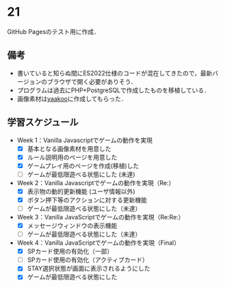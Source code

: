 # 21

GitHub Pagesのテスト用に作成．

## 備考
- 書いていると知らぬ間にES2022仕様のコードが混在してきたので，最新バージョンのブラウザで開く必要がありそう．
- プログラムは過去にPHP+PostgreSQLで作成したものを移植している．
- 画像素材は[yaakoo](https://github.com/yaakoo)に作成してもらった．

## 学習スケジュール
- Week 1：Vanilla Javascriptでゲームの動作を実現
  - [x] 基本となる画像素材を用意した
  - [x] ルール説明用のページを用意した
  - [x] ゲームプレイ用のページを作成(移植)した
  - [ ] ゲームが最低限遊べる状態にした (未達)

- Week 2：Vanilla Javascriptでゲームの動作を実現（Re:）
  - [x] 表示物の動的更新機能 (ユーザ情報以外)
  - [x] ボタン押下等のアクションに対する更新機能
  - [ ] ゲームが最低限遊べる状態にした（未達）

- Week 3：Vanilla JavaScriptでゲームの動作を実現（Re:Re:）
  - [x] メッセージウィンドウの表示機能
  - [ ] ゲームが最低限遊べる状態にした（未達）

- Week 4：Vanilla JavaScriptでゲームの動作を実現（Final）
  - [x] SPカード使用の有効化（一部）
  - [ ] SPカード使用の有効化（アクティブカード）
  - [x] STAY選択状態が画面に表示されるようにした
  - [x] ゲームが最低限遊べる状態にした
